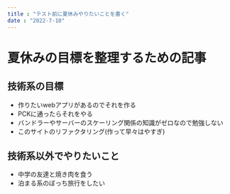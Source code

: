 ```yaml
---
title : "テスト前に夏休みやりたいことを書く"
date : "2022-7-10"
---
```


# 夏休みの目標を整理するための記事

## 技術系の目標

- 作りたいwebアプリがあるのでそれを作る
- PCKに通ったらそれをやる
- バンドラーやサーバーのスケーリング関係の知識がゼロなので勉強しない
- このサイトのリファクタリング(作って早々はやすぎ)

## 技術系以外でやりたいこと

- 中学の友達と焼き肉を食う
- 泊まる系のぼっち旅行をしたい




